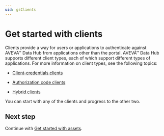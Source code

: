 ```yaml
---
uid: gsClients
---
```


# Get started with clients

Clients provide a way for users or applications to authenticate against AVEVA&trade; Data Hub from applications other than the portal. AVEVA&trade; Data Hub supports different client types, each of which support different types of applications. For more information on client types, see the following topics:
 
- [Client-credentials clients](xref:gsClientCredentialsClients)

- [Authorization code clients](xref:gsAuthorizationCodeClients)

- [Hybrid clients](xref:gsHybridClients)

You can start with any of the clients and progress to the other two. 

## Next step

Continue with [Get started with assets](xref:gsAssets).
